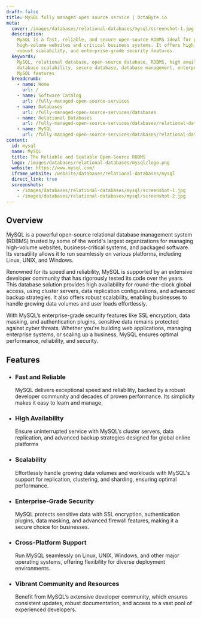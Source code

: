 ```yaml
---
draft: false
title: MySQL fully managed open source service | OctaByte.io
meta:
  cover: /images/databases/relational-databases/mysql/screenshot-1.jpg
  description:
    MySQL is a fast, reliable, and secure open-source RDBMS ideal for powering
    high-volume websites and critical business systems. It offers high availability,
    robust scalability, and enterprise-grade security features.
  keywords:
    MySQL, relational database, open-source database, RDBMS, high availability,
    database scalability, secure database, database management, enterprise database,
    MySQL features
  breadcrumb:
    - name: Home
      url: /
    - name: Software Catalog
      url: /fully-managed-open-source-services
    - name: Databases
      url: /fully-managed-open-source-services/databases
    - name: Relational Databases
      url: /fully-managed-open-source-services/databases/relational-databases
    - name: MySQL
      url: /fully-managed-open-source-services/databases/relational-databases/mysql
content:
  id: mysql
  name: MySQL
  title: The Reliable and Scalable Open-Source RDBMS
  logo: /images/databases/relational-databases/mysql/logo.png
  website: https://www.mysql.com/
  iframe_website: /website/databases/relational-databases/mysql
  direct_link: true
  screenshots:
    - /images/databases/relational-databases/mysql/screenshot-1.jpg
    - /images/databases/relational-databases/mysql/screenshot-2.jpg
---
```


## Overview

MySQL is a powerful open-source relational database management system (RDBMS) trusted by some of the world's largest organizations for managing high-volume websites, business-critical systems, and packaged software. Its versatility allows it to run seamlessly on various platforms, including Linux, UNIX, and Windows.

Renowned for its speed and reliability, MySQL is supported by an extensive developer community that has rigorously tested its code over the years. This database solution provides high availability for round-the-clock global access, using cluster servers, data replication configurations, and advanced backup strategies. It also offers robust scalability, enabling businesses to handle growing data volumes and user loads effortlessly.

With MySQL’s enterprise-grade security features like SSL encryption, data masking, and authentication plugins, sensitive data remains protected against cyber threats. Whether you're building web applications, managing enterprise systems, or scaling up a business, MySQL ensures optimal performance, reliability, and security.

## Features

- ### Fast and Reliable

  MySQL delivers exceptional speed and reliability, backed by a robust developer community and decades of proven performance. Its simplicity makes it easy to learn and manage.

- ### High Availability

  Ensure uninterrupted service with MySQL’s cluster servers, data replication, and advanced backup strategies designed for global online platforms

- ### Scalability

  Effortlessly handle growing data volumes and workloads with MySQL's support for replication, clustering, and sharding, ensuring optimal performance.

- ### Enterprise-Grade Security

  MySQL protects sensitive data with SSL encryption, authentication plugins, data masking, and advanced firewall features, making it a secure choice for businesses.

- ### Cross-Platform Support

  Run MySQL seamlessly on Linux, UNIX, Windows, and other major operating systems, offering flexibility for diverse deployment environments.

- ### Vibrant Community and Resources

  Benefit from MySQL’s extensive developer community, which ensures consistent updates, robust documentation, and access to a vast pool of experienced developers.
